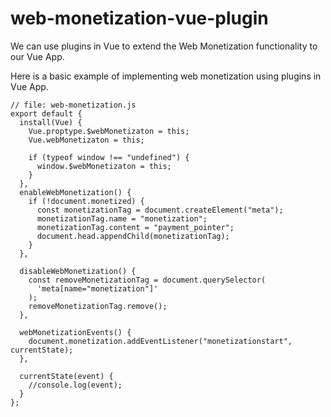 # web-monetization-vue-plugin

We can use plugins in Vue to extend the Web Monetization functionality to our Vue App.

Here is a basic  example of implementing web monetization using plugins in Vue App.

```
// file: web-monetization.js
export default {
  install(Vue) {
    Vue.proptype.$webMonetizaton = this;
    Vue.webMonetizaton = this;

    if (typeof window !== "undefined") {
      window.$webMonetizaton = this;
    }
  },
  enableWebMonetization() {
    if (!document.monetized) {
      const monetizationTag = document.createElement("meta");
      monetizationTag.name = "monetization";
      monetizationTag.content = "payment_pointer";
      document.head.appendChild(monetizationTag);
    }
  },

  disableWebMonetization() {
    const removeMonetizationTag = document.querySelector(
      'meta[name="monetization"]'
    );
    removeMonetizationTag.remove();
  },

  webMonetizationEvents() {
    document.monetization.addEventListener("monetizationstart", currentState);
  },

  currentState(event) {
    //console.log(event);
  }
};
```